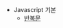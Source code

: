 - Javascript 기본
    - [반복문](https://github.com/chori84/til/blob/mast6er/JavaScript/inflearn-javascript-basic/0.Javascript기본-반복문.md)